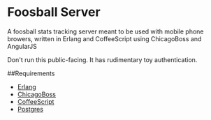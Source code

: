 Foosball Server
===============

A foosball stats tracking server meant to be used with mobile phone browers,
written in Erlang and CoffeeScript using ChicagoBoss and AngularJS

Don't run this public-facing. It has rudimentary toy authentication.

##Requirements
* [Erlang](http://www.erlang.org/)
* [ChicagoBoss](http://www.chicagoboss.org/)
* [CoffeeScript](http://coffeescript.org/)
* [Postgres](http://www.postgresql.org/)